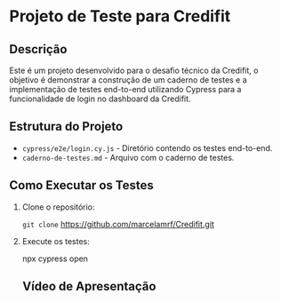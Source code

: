 # Projeto de Teste para Credifit

## Descrição

Este é um projeto desenvolvido para o desafio técnico da Credifit, o objetivo é demonstrar a construção de um caderno de testes e a implementação de testes end-to-end utilizando Cypress para a funcionalidade de login no dashboard da Credifit.

## Estrutura do Projeto

- `cypress/e2e/login.cy.js` - Diretório contendo os testes end-to-end.
- `caderno-de-testes.md` - Arquivo com o caderno de testes.

## Como Executar os Testes

1. Clone o repositório:
   
   `git clone` https://github.com/marcelamrf/Credifit.git

2. Execute os testes:
   
   npx cypress open


   ## Vídeo de Apresentação

   

